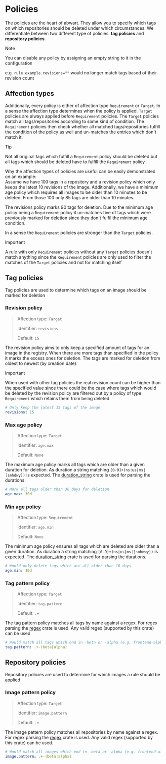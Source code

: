 # Policies

The policies are the heart of abwart. They allow you to specify which tags on which repositories should be deleted under which circumstances.
We differentiate between two different type of policies: **tag policies** and **repository policies**.

>[!NOTE]
> You can disable any policy by assigning an empty string to it in the configuration
>
> e.g. `rule.example.revisions=""` would no longer match tags based of their revision count

## Affection types

Additionally, every policy is either of affection type `Requirement` or `Target`. In a sense the affection type determines when the policy is applied. `Target` policies
are always applied before `Requirement` policies. The `Target` policies match all tags/repositories according to some kind of condition. The `Requirement` policies then
check whether all matched tags/repositories fulfill the condition of the policy as well and un-matches the entries which don't match it.

>[!TIP]
>Not all original tags which fulfill a `Requirement` policy should be deleted but all tags which should be deleted have to fulfill the `Requirement` policy

Why the affection types of policies are useful can be easily demonstrated on an example: <br>
Assume we have 100 tags in a repository and a revision policy which only keeps the latest 10 revisions of the image. 
Additionally, we have a minimum age policy 
which requires all images to be older than 10 minutes to be deleted. From those 100 only 85 tags are older than 10 minutes.

The revisions policy marks 90 tags for deletion. Due to the minimum age policy being a `Requirement` policy it un-matches
five of tags which were previously marked for deletion since they don't fulfil the minimum age condition.

In a sense the `Requirement` policies are stronger than the `Target` policies.

> [!IMPORTANT]
> A rule with only `Requirement` policies without any `Target` policies doesn't match anything since the `Requirement` policies are only used to filter the matches of the
> `Target` policies and not for matching itself

## Tag policies

Tag policies are used to determine which tags on an image should be marked for deletion

### Revision policy
> Affection type: `Target`
> 
> Identifier: `revisions`
> 
> Default: `15`

The revision policy aims to only keep a specified amount of tags for an image in the registry. When there are more tags than specified in the policy it
marks the excess ones for deletion. The tags are marked for deletion from oldest to newest (by creation date). 

> [!IMPORTANT]
> When used with other tag policies the real revision count can be higher than the specified value since there could be the case
> where tags which would be deleted by the revision policy are filtered out by a policy of type `Requirement` which retains them from being deleted

```yaml
# Only keep the latest 15 tags of the image
revisions: 15
```

### Max age policy
> Affection type: `Target`
>
> Identifier: `age.max`
>
> Default: `None`

The maximum age policy marks all tags which are older than a given duration for deletion. As duration a string matching
`[0-9]+(ns|us|ms|[smhdwy])` is expected. The [duration_string](https://docs.rs/duration-string/latest/duration_string/) crate is used for parsing the durations.

```yaml
# Mark all tags older than 30 days for deletion 
age.max: 30d
```

### Min age policy
> Affection type: `Requirement`
>
> Identifier: `age.min`
> 
> Default: `None`

The minimum age policy ensures all tags which are deleted are older than a given duration. As duration a string matching
`[0-9]+(ns|us|ms|[smhdwy])` is expected. The [duration_string](https://docs.rs/duration-string/latest/duration_string/) crate is used for parsing the durations.

```yaml
# Would only delete tags which are all older than 10 days
age.min: 10d
```

### Tag pattern policy
> Affection type: `Target`
>
> Identifier: `tag.pattern`
>
> Default: `.+`

The tag pattern policy matches all tags by name against a regex. For regex parsing the [regex](https://docs.rs/regex/latest/regex/) crate is used.
Any valid regex (supported by this crate) can be used.

```yaml
# Would match all tags which end in -beta or -alpha (e.g. frontend-alpha)
tag.pattern: .+-(beta|alpha)
```

## Repository policies

Repository policies are used to determine for which images a rule should be applied

### Image pattern policy
> Affection type: `Target`
> 
> Identifier: `image.pattern`
>
> Default: `.+`

The image pattern policy matches all repositories by name against a regex. For regex parsing the [regex](https://docs.rs/regex/latest/regex/) crate is used.
Any valid regex (supported by this crate) can be used. 

```yaml
# Would match all images which end in -beta or -alpha (e.g. frontend-alpha)
image.pattern: .+-(beta|alpha)
```